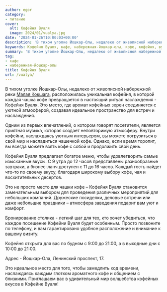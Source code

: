 ```yaml
---
author: egor
category:
- питание
cover:
  alt: Кофейня Вуаля
  image: 2024/01/vualya.jpg
date: '2024-01-26T10:00:03+00:00'
description: 'В тихом уголке Йошкар-Олы, недалеко от живописной набережной реки Малая Кокшага, расположилась уникальная кофейня, в которой каждая чашка кофе...'
keywords: Кофейня Вуаля, кафе, набережная-йошкар-олы, кофе, кофейня, вуаля, это, место, йошкар, наслаждения, кофейных, идеальное, кофейни, наслаждаясь, можете, свой, мир, часов
summary: 'В тихом уголке Йошкар-Олы, недалеко от живописной набережной реки Малая Кокшага, расположилась уникальная кофейня, в которой каждая чашка кофе...'
tag:
- кафе
- набережная-йошкар-олы
title: Кофейня Вуаля
url: /vualya/
---
```


В тихом уголке Йошкар-Олы, недалеко от живописной набережной реки [Малая Кокшага](/malaya-kokshaga/), расположилась уникальная кофейня, в которой каждая чашка кофе превращается в настоящий ритуал наслаждения \- Кофейня Вуаля. Это место, где аромат кофейных зерен соединяется с уютной атмосферой, создавая идеальное пространство для встреч и наслаждения.

Одним из первых впечатлений, о котором говорят посетители, является приятная музыка, которая создает неповторимую атмосферу. Внутри кофейни, наслаждаясь уютным интерьером, вы можете погрузиться в свой мир и насладиться чашечкой кофе. Однако, если время торопит, вы всегда можете взять кофе с собой и продолжить свой день.

Кофейня Вуаля предлагает богатое меню, чтобы удовлетворить самые изысканные вкусы. С 9 утра до 12 часов представлены разнообразные завтраки, а бизнес-ланч доступен с 11 до 16 часов. Каждый гость найдет что-то по своему вкусу, благодаря широкому выбору кофе, чая и восхитительных десертов.

Это не просто место для чашки кофе – Кофейня Вуаля становится замечательным выбором для проведения различных мероприятий для небольших компаний. Дружеские посиделки, деловые встречи или даже небольшие праздники – атмосфера заведения подарит вам уют и комфорт.

Бронирование столика \- легкий шаг для тех, кто хочет убедиться, что каждое посещение Кофейни Вуаля будет особенным. Просто позвоните по телефону, и вам гарантировано удобное расположение и внимание к вашему визиту.

Кофейня открыта для вас по будням с 9:00 до 21:00, а в выходные дни с 10:00 до 21:00.

Адрес \- Йошкар-Ола, Ленинский проспект, 17.

Это идеальное место для того, чтобы замедлить ход времени, наслаждаясь каждым глотком ароматного кофе и общением с близкими. Приглашаем вас в удивительный мир волшебства кофейных вкусов в Кофейне Вуаля!
